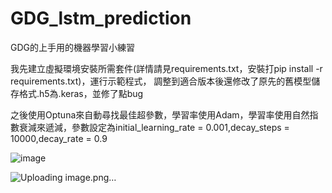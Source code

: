 # GDG_lstm_prediction
GDG的上手用的機器學習小練習

我先建立虛擬環境安裝所需套件(詳情請見requirements.txt，安裝打pip install -r requirements.txt)，運行示範程式，
調整到適合版本後還修改了原先的舊模型儲存格式.h5為.keras，並修了點bug

之後使用Optuna來自動尋找最佳超參數，學習率使用Adam，學習率使用自然指數衰減來遞減，參數設定為initial_learning_rate = 0.001,decay_steps = 10000,decay_rate = 0.9

![image](https://github.com/user-attachments/assets/96b267c8-6192-4b89-99c4-5cda6469524c)

![Uploading image.png…]()
